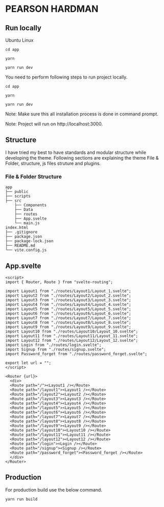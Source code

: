 ﻿# PEARSON HARDMAN

## Run locally

Ubuntu Linux
```
cd app
``` 
```
yarn
``` 
```
yarn run dev
```


You need to perform following steps to run project locally.
```
cd app
``` 
```
yarn
``` 
```
yarn run dev
```
Note: Make sure this all installation process is done in command prompt.

Note: Project will run on http://localhost:3000.

## Structure

I have tried my best to have standards and modular structure while developing the theme. Following sections are explaining the theme File & Folder, structure, js files struture and plugins.

### File & Folder Structure

```
app
├── public
├── scripts
├── src
	├── Components
	├── Data
	├── routes
	├── App.svelte
	└── main.js
index.html
├── .gitignore
├── package.json
├── package-lock.json
├── README.md
└── vite.config.js
```

## App.svelte

```
<script>
import { Router, Route } from "svelte-routing";

import Layout1 from "./routes/Layout1/Layout_1.svelte";
import Layout2 from "./routes/Layout2/Layout_2.svelte";
import Layout3 from "./routes/Layout3/Layout_3.svelte";
import Layout4 from "./routes/Layout4/Layout_4.svelte";
import Layout5 from "./routes/Layout5/Layout_5.svelte";
import Layout6 from "./routes/Layout6/Layout_6.svelte";
import Layout7 from "./routes/Layout7/Layout_7.svelte";
import Layout8 from "./routes/Layout8/Layout_8.svelte";
import Layout9 from "./routes/Layout9/Layout_9.svelte";
import Layout10 from "./routes/Layout10/Layout_10.svelte";
import Layout11 from "./routes/Layout11/Layout_11.svelte";
import Layout12 from "./routes/Layout12/Layout_12.svelte";
import Login from "./routes/login.svelte";
import Signup from "./routes/signup.svelte";
import Password_forget from "./routes/password_forget.svelte";

export let url = "";
</script>

<Router {url}>
  <div>
  <Route path="/"><Layout1 /></Route>
  <Route path="/layout1"><Layout1 /></Route>
  <Route path="/layout2"><Layout2 /></Route>
  <Route path="/layout3"><Layout3 /></Route>
  <Route path="/layout4"><Layout4 /></Route>
  <Route path="/layout5"><Layout5 /></Route>
  <Route path="/layout6"><Layout6 /></Route>
  <Route path="/layout7"><Layout7 /></Route>
  <Route path="/layout8"><Layout8 /></Route>
  <Route path="/layout9"><Layout9 /></Route>
  <Route path="/layout10"><Layout10 /></Route>
  <Route path="/layout11"><Layout11 /></Route>
  <Route path="/layout12"><Layout12 /></Route>
  <Route path="/login"><Login /></Route>
  <Route path="/signup"><Signup /></Route>
  <Route path="/password_forget"><Password_forget /></Route>
  </div>
</Router>
```

## Production
For production build use the below command.
```
yarn run build
```
